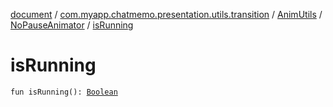 [document](../../../index.md) / [com.myapp.chatmemo.presentation.utils.transition](../../index.md) / [AnimUtils](../index.md) / [NoPauseAnimator](index.md) / [isRunning](./is-running.md)

# isRunning

`fun isRunning(): `[`Boolean`](https://kotlinlang.org/api/latest/jvm/stdlib/kotlin/-boolean/index.html)
